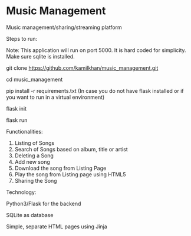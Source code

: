 # Music Management

Music management/sharing/streaming platform

Steps to run:

Note: This application will run on port 5000. It is hard coded for simplicity. Make sure sqlite is installed.


git clone https://github.com/kamilkhan/music_management.git

cd music_management

pip install -r requirements.txt (In case you do not have flask installed or if you want to run in a virtual environment)

flask init

flask run

Functionalities:

1. Listing of Songs
2. Search of Songs based on album, title or artist
3. Deleting a Song
4. Add new song
5. Download the song from Listing Page
6. Play the song from Listing page using HTML5
7. Sharing the Song

Technology:

Python3/Flask for the backend

SQLite as database

Simple, separate HTML pages using Jinja




